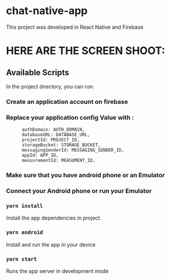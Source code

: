 # chat-native-app
This project was developed in React Native and Firebase

# HERE ARE THE SCREEN SHOOT:



## Available Scripts

In the project directory, you can run:

### Create an application account on firebase 
### Replace your application config Value with :
```   apiKey: API_KEY,
      authDomain: AUTH_DOMAIN,
      databaseURL: DATABASE_URL,
      projectId: PROJECT_ID,
      storageBucket: STORAGE_BUCKET,
      messagingSenderId: MESSAGING_SENDER_ID,
      appId: APP_ID,
      measurementId: MEASUMENT_ID,
```

### Make sure that you have android phone or an Emulator
### Connect your Android phone or run your Emulator

### `yarn install`

Install the app dependencies in project.

### `yarn android`

Install and run the app in your device

### `yarn start`
Runs the app server in development mode
